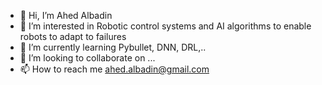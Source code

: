 - 👋 Hi, I’m Ahed Albadin
- 👀 I’m interested in Robotic control systems and AI algorithms to enable robots to adapt to failures 
- 🌱 I’m currently learning Pybullet, DNN, DRL,..
- 💞️ I’m looking to collaborate on ...
- 📫 How to reach me ahed.albadin@gmail.com

<!---
ahedalbadin/ahedalbadin is a ✨ special ✨ repository because its `README.md` (this file) appears on your GitHub profile.
You can click the Preview link to take a look at your changes.
--->
